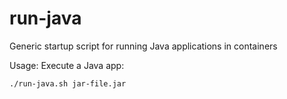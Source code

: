 # run-java

Generic startup script for running Java applications in containers

Usage:
Execute a Java app:

```
./run-java.sh jar-file.jar
```
